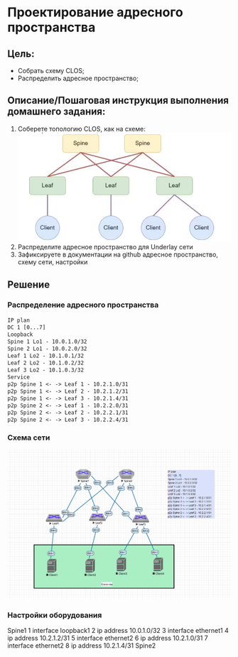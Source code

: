   # Проектирование адресного пространства

## Цель:
- Собрать схему CLOS;
- Распределить адресное пространство;

## Описание/Пошаговая инструкция выполнения домашнего задания:

1) Соберете топологию CLOS, как на схеме:
   ![Задание](img1.png)
3) Распределите адресное пространство для Underlay сети
4) Зафиксируете в документации на github адресное пространство, схему сети, настройки

## Решение

### Распределение адресного пространства

    IP plan
    DC 1 [0...7]
    Loopback
    Spine 1 Lo1 - 10.0.1.0/32
    Spine 2 Lo1 - 10.0.2.0/32
    Leaf 1 Lo2 - 10.1.0.1/32
    Leaf 2 Lo2 - 10.1.0.2/32
    Leaf 3 Lo2 - 10.1.0.3/32
    Service
    p2p Spine 1 <- -> Leaf 1 - 10.2.1.0/31
    p2p Spine 1 <- -> Leaf 2 - 10.2.1.2/31
    p2p Spine 1 <- -> Leaf 3 - 10.2.1.4/31
    p2p Spine 2 <- -> Leaf 1 - 10.2.2.0/31
    p2p Spine 2 <- -> Leaf 2 - 10.2.2.1/31
    p2p Spine 2 <- -> Leaf 3 - 10.2.2.4/31


### Схема сети

![Схема сети](img2.png)

### Настройки оборудования

Spine1
    1 interface loopback1
    2 ip address 10.0.1.0/32
    3 interface ethernet1 
    4 ip address 10.2.1.2/31
    5 interface ethernet2
    6 ip address 10.2.1.0/31
    7 interface ethernet2
    8 ip address 10.2.1.4/31
Spine2    
